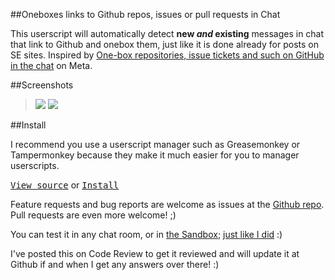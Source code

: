 ##Oneboxes links to Github repos, issues or pull requests in Chat

This userscript will automatically detect **new *and* existing** messages in chat that link to Github and onebox them, just like it is done already for posts on SE sites. Inspired by [One-box repositories, issue tickets and such on GitHub in the chat](http://meta.stackexchange.com/q/243259/260841) on Meta.

##Screenshots

>![](http://i.imgur.com/wE7Lp5F.png)
>![](http://i.imgur.com/6mkhyWx.png)

##Install

I recommend you use a userscript manager such as Greasemonkey or Tampermonkey because they make it much easier for you to manager userscripts.

<kbd>[View source][1]</kbd> or <kbd>[Install][2]</kbd>

Feature requests and bug reports are welcome as issues at the [Github repo](https://github.com/shu8/SEChat-githubOneboxer). Pull requests are even more welcome! ;)

You can test it in any chat room, or in [the Sandbox](http://chat.meta.stackexchange.com/rooms/651/); [just like I did](http://chat.meta.stackexchange.com/rooms/651/conversation/github-link-oneboxer-testing) :) 

I've posted this on Code Review to get it reviewed and will update it at Github if and when I get any answers over there! :)

  [1]: https://github.com/shu8/SEChat-githubOneboxer/blob/master/githubOneboxer.user.js
  [2]: https://github.com/shu8/SEChat-githubOneboxer/raw/master/githubOneboxer.user.js
